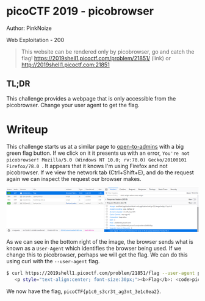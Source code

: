 # picoCTF 2019 - picobrowser
Author: PinkNoize

Web Exploitation - 200

> This website can be rendered only by picobrowser, go and catch the flag! https://2019shell1.picoctf.com/problem/21851/ (link) or http://2019shell1.picoctf.com:21851

## TL;DR

This challenge provides a webpage that is only accessible from the picobrowser. Change your user agent to get the flag.

# Writeup

This challenge starts us at a similar page to [open-to-admins](openToAdmins.md) with a big green flag button. If we click on it it presents us with an error, `You're not picobrowser! Mozilla/5.0 (Windows NT 10.0; rv:78.0) Gecko/20100101 Firefox/78.0 `. It appears that it knows I'm using Firefox and not picobrowser. If we view the network tab (Ctrl+Shift+E), and do the request again we can inspect the request our browser makes.

![](assets/picobrowserNetwork.png)

As we can see in the bottom right of the image, the browser sends what is known as a `User-Agent` which identifies the browser being used. If we change this to picobrowser, perhaps we will get the flag. We can do this using curl with the `--user-agent` flag.

```bash
$ curl https://2019shell1.picoctf.com/problem/21851/flag --user-agent picobrowser | grep picoCTF{
   <p style="text-align:center; font-size:30px;"><b>Flag</b>: <code>picoCTF{p1c0_s3cr3t_ag3nt_3e1c0ea2}</code></p>
```

We now have the flag, `picoCTF{p1c0_s3cr3t_ag3nt_3e1c0ea2}`.